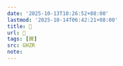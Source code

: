 ```yaml
---
date: '2025-10-13T10:26:52+08:00'
lastmod: '2025-10-14T06:42:21+08:00'
title: 􁖃
url: 􁖃
tags: [脾]
src: GHZR
note:
---
```

